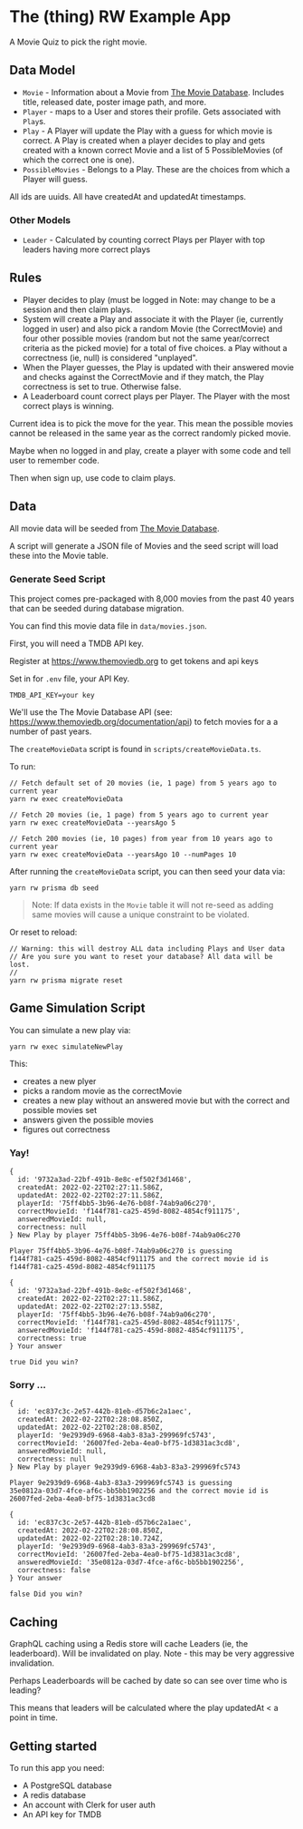 # The (thing) RW Example App

A Movie Quiz to pick the right movie.

## Data Model

- `Movie` - Information about a Movie from
  [The Movie Database](https://www.themoviedb.org). Includes title, released
  date, poster image path, and more.
- `Player` - maps to a User and stores their profile. Gets associated with
  `Play`s.
- `Play` - A Player will update the Play with a guess for which movie is
  correct. A Play is created when a player decides to play and gets created
  with a known correct Movie and a list of 5 PossibleMovies (of which the
  correct one is one).
- `PossibleMovies` - Belongs to a Play. These are the choices from which a
  Player will guess.

All ids are uuids. All have createdAt and updatedAt timestamps.

### Other Models

- `Leader` - Calculated by counting correct Plays per Player with top leaders
having more correct plays

## Rules

- Player decides to play (must be logged in Note: may change to be a session and
  then claim plays.
- System will create a Play and associate it with the Player (ie, currently
  logged in user) and also pick a random Movie (the CorrectMovie) and four
  other possible movies (random but not the same year/correct criteria as the
  picked movie) for a total of five choices. a Play without a correctness (ie,
  null) is considered "unplayed".
- When the Player guesses, the Play is updated with their answered movie and
  checks against the CorrectMovie and if they match, the Play correctness is
  set to true. Otherwise false.
- A Leaderboard count correct plays per Player. The Player with the most
  correct plays is winning.

Current idea is to pick the move for the year. This mean the possible movies
cannot be released in the same year as the correct randomly picked movie.

Maybe when no logged in and play, create a player with some code and tell user to
remember code.

Then when sign up, use code to claim plays.

## Data

All movie data will be seeded from [The Movie Database](https://www.themoviedb.org).

A script will generate a JSON file of Movies and the seed script will load these
into the Movie table.

### Generate Seed Script

This project comes pre-packaged with 8,000 movies from the past 40 years that
can be seeded during database migration.

You can find this movie data file in `data/movies.json`.

First, you will need a TMDB API key.

Register at https://www.themoviedb.org to get tokens and api keys

Set in for `.env` file, your API Key.

```
TMDB_API_KEY=your key
```

We'll use the The Movie Database API (see:
https://www.themoviedb.org/documentation/api) to fetch movies for a a number of
past years.

The `createMovieData` script is found in `scripts/createMovieData.ts`.

To run:

```
// Fetch default set of 20 movies (ie, 1 page) from 5 years ago to current year
yarn rw exec createMovieData

// Fetch 20 movies (ie, 1 page) from 5 years ago to current year
yarn rw exec createMovieData --yearsAgo 5

// Fetch 200 movies (ie, 10 pages) from year from 10 years ago to current year
yarn rw exec createMovieData --yearsAgo 10 --numPages 10
```

After running the `createMovieData` script, you can then seed your data via:

```
yarn rw prisma db seed
```

> Note: If data exists in the `Movie` table it will not re-seed as adding same
  movies will cause a unique constraint to be violated.

Or reset to reload:

```
// Warning: this will destroy ALL data including Plays and User data
// Are you sure you want to reset your database? All data will be lost.
//
yarn rw prisma migrate reset
```

## Game Simulation Script

You can simulate a new play via:

`yarn rw exec simulateNewPlay`

This:

- creates a new plyer
- picks a random movie as the correctMovie
- creates a new play without an answered movie but with the correct and
  possible movies set
- answers given the possible movies
- figures out correctness

### Yay!

```
{
  id: '9732a3ad-22bf-491b-8e8c-ef502f3d1468',
  createdAt: 2022-02-22T02:27:11.586Z,
  updatedAt: 2022-02-22T02:27:11.586Z,
  playerId: '75ff4bb5-3b96-4e76-b08f-74ab9a06c270',
  correctMovieId: 'f144f781-ca25-459d-8082-4854cf911175',
  answeredMovieId: null,
  correctness: null
} New Play by player 75ff4bb5-3b96-4e76-b08f-74ab9a06c270

Player 75ff4bb5-3b96-4e76-b08f-74ab9a06c270 is guessing
f144f781-ca25-459d-8082-4854cf911175 and the correct movie id is
f144f781-ca25-459d-8082-4854cf911175

{
  id: '9732a3ad-22bf-491b-8e8c-ef502f3d1468',
  createdAt: 2022-02-22T02:27:11.586Z,
  updatedAt: 2022-02-22T02:27:13.558Z,
  playerId: '75ff4bb5-3b96-4e76-b08f-74ab9a06c270',
  correctMovieId: 'f144f781-ca25-459d-8082-4854cf911175',
  answeredMovieId: 'f144f781-ca25-459d-8082-4854cf911175',
  correctness: true
} Your answer

true Did you win?
```

### Sorry ...

```
{
  id: 'ec837c3c-2e57-442b-81eb-d57b6c2a1aec',
  createdAt: 2022-02-22T02:28:08.850Z,
  updatedAt: 2022-02-22T02:28:08.850Z,
  playerId: '9e2939d9-6968-4ab3-83a3-299969fc5743',
  correctMovieId: '26007fed-2eba-4ea0-bf75-1d3831ac3cd8',
  answeredMovieId: null,
  correctness: null
} New Play by player 9e2939d9-6968-4ab3-83a3-299969fc5743

Player 9e2939d9-6968-4ab3-83a3-299969fc5743 is guessing
35e0812a-03d7-4fce-af6c-bb5bb1902256 and the correct movie id is
26007fed-2eba-4ea0-bf75-1d3831ac3cd8

{
  id: 'ec837c3c-2e57-442b-81eb-d57b6c2a1aec',
  createdAt: 2022-02-22T02:28:08.850Z,
  updatedAt: 2022-02-22T02:28:10.724Z,
  playerId: '9e2939d9-6968-4ab3-83a3-299969fc5743',
  correctMovieId: '26007fed-2eba-4ea0-bf75-1d3831ac3cd8',
  answeredMovieId: '35e0812a-03d7-4fce-af6c-bb5bb1902256',
  correctness: false
} Your answer

false Did you win?
```

## Caching

GraphQL caching using a Redis store will cache Leaders (ie, the leaderboard).
Will be invalidated on play. Note - this may be very aggressive invalidation.

Perhaps Leaderboards will be cached by date so can see over time who is
leading?

This means that leaders will be calculated where the play updatedAt < a point
in time.

## Getting started

To run this app you need:

- A PostgreSQL database
- A redis database
- An account with Clerk for user auth
- An API key for TMDB
